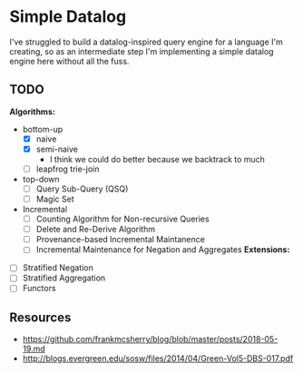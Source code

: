 # Simple Datalog

I've struggled to build a datalog-inspired query engine for a language I'm creating, so 
as an intermediate step I'm implementing a simple datalog engine here without all the fuss.


## TODO

**Algorithms:**
- bottom-up
    - [x] naive
    - [x] semi-naive
        - I think we could do better because we backtrack to much
    - [ ] leapfrog trie-join
- top-down
    - [ ] Query Sub-Query (QSQ)
    - [ ] Magic Set
- Incremental 
    - [ ] Counting Algorithm for Non-recursive Queries
    - [ ] Delete and Re-Derive Algorithm
    - [ ] Provenance-based Incremental Maintanence
    - [ ] Incremental Maintenance for Negation and Aggregates
**Extensions:**
- [ ] Stratified Negation
- [ ] Stratified Aggregation
- [ ] Functors

## Resources

- https://github.com/frankmcsherry/blog/blob/master/posts/2018-05-19.md
- http://blogs.evergreen.edu/sosw/files/2014/04/Green-Vol5-DBS-017.pdf